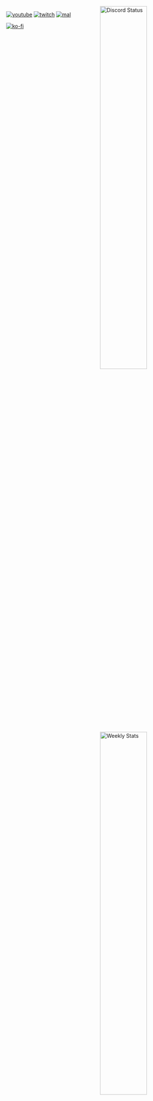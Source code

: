 <a href="https://discord.com/users/569463885917192192" target="_blank">
	<img width="50%" align="right" alt="Discord Status" src="https://lanyard.cnrad.dev/api/569463885917192192?bg=1f1f1f&borderRadius=5px">
</a>
<a href="https://wakatime.com/@Crawl" target="_blank">
	<img width="50%" align="right" alt="Weekly Stats" src="https://github-readme-stats.vercel.app/api/wakatime?username=AureliusGemini&border_radius=5px&theme=dark&bg_color=1f1f1f&border_color=1f1f1f&icon_color=58a6ff&show_icons=true&disable_animations=true&custom_title=Weekly%20Stats">

  
[![youtube](https://icons-for-free.com/download-icon-super+tiny+icons+youtube-1324450801208600807_32.png)](https://www.youtube.com/channel/UC4NqCAyAf0s-gxzOVZBnRng)
[![twitch](https://static.twitchcdn.net/assets/favicon-32-e29e246c157142c94346.png)](https://www.twitch.tv/aureliusgemini)
[![mal](https://cdn.myanimelist.net/images/favicon.ico)](https://myanimelist.net/profile/AureliusGemini)

 [![ko-fi](https://ko-fi.com/img/githubbutton_sm.svg)](https://ko-fi.com/V7V6RIGNF) 
<!---
AureliusGemini/AureliusGemini is a ✨ special ✨ repository because its `README.md` (this file) appears on your GitHub profile.
You can click the Preview link to take a look at your changes.
--->
